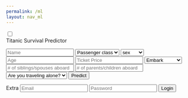 ```yaml
---
permalink: /ml
layout: nav_ml
---
```

<html>
<head>
    <title>Slide Navbar</title>
    <link rel="stylesheet" type="text/css" href="ml-styles.css">
    <link href="https://fonts.googleapis.com/css2?family=Jost:wght@500&display=swap" rel="stylesheet">
</head>
<body>
    <div class="main">        
        <input type="checkbox" id="chk" aria-hidden="true">
            <div class="signup">
                <form>
                    <label for="chk" aria-hidden="true">Titanic Survival Predictor</label>
                    <p id="result" aria-hidden="true"></p>
                    <input id="Name" placeholder="Name" required="">
                    <select id="class" required>
                        <option disabled selected>Passenger class</option>
                        <option value="1">1st</option>
                        <option value="2">2nd</option>
                        <option value="3">3rd</option>
                    </select>
                    <select id="sex">
                        <option disabled selected>sex</option>
                        <option value="Male">male</option>
                        <option value="Female">female</option>
                    </select>
                    <input id="age" placeholder="Age">
                    <input id="price" placeholder="Ticket Price">
                    <select id="embark">
                        <option disabled selected>Embark</option>
                        <option value="C">Cherbourg</option>
                        <option value="Q">Queenstown</option>
                        <option value="S">Southampton</option>
                    </select>
                    <input id="sibsp" placeholder="# of siblings/spouses aboard">
                    <input id="parch" placeholder="# of parents/children aboard">
                    <select id="alone">
                        <option disabled selected>Are you traveling alone?</option>
                        <option value="True">True</option>
                        <option value="False">False</option>
                    </select>
                    <button type="button" onclick="mltitanic()">Predict</button>
                </form>
            </div>
            <div class="login">
                <form>
                    <label for="chk" aria-hidden="true">Extra</label>
                    <input type="email" name="email" placeholder="Email" required="">
                    <input type="password" name="pswd" placeholder="Password" required="">
                    <button>Login</button>
                </form>
            </div>
    </div>
    <script>
        function mltitanic() {
            var dom = document.getElementById('result');
            var name = document.getElementById('Name').value;
            var pclass = document.getElementById('class').value;
            var sex = document.getElementById('sex').value;
            var age = document.getElementById('age').value;
            var fare = document.getElementById('price').value;
            var embarked = document.getElementById('embark').value;
            var sibsp = document.getElementById('sibsp').value;
            var parch = document.getElementById('parch').value;
            var alone = document.getElementById('alone').value;
            var passenger = {
                pclass: pclass,
                name: name,
                sex: sex,
                age: age,
                sibsp: sibsp,
                parch: parch,
                fare: fare,
                embarked: embarked,
                alone: alone
            };
            console.log(passenger);
            var url = 'http://127.0.0.1:8086/api/titanic/predict' // Specify your URL
            var json = JSON.stringify(passenger);
            console.log(json);
            const authOptions = {
                method: 'POST',
                headers: { 'Content-Type': 'application/json' },
                body: json,
                credentials: 'include'
            };
            fetch(url, authOptions)
                .then(response => {
                    if (!response.ok) {
                        throw new Error(`HTTP error! Status: ${response.status}`);
                    }
                    return response.json();
                })
                .then(data => {
                    console.log('success', data);
                    dom.innerText = "Death Probability:" +data["Death probability"]
                    // Handle successful response here
                })
                .catch(error => {
                    console.error('error', error);
                    // Handle error
                    dom.innerText = "Error occurred";
                });
        }
    </script>
</body>
</html>

